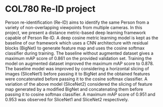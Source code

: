 # COL780 Re-ID project
Person re-identification (Re-ID) aims to identify the same Person from a variety of non-overlapping viewpoints from multiple cameras. In this project, we present a distance metric-based deep learning framework capable of Person Re-ID. A deep cosine metric learning model is kept as the baseline of our framework which uses a CNN architecture with residual blocks (BigNet) to generate feature map and uses the cosine softmax classifier during training. The baseline without augmented dataset gives a maximum mAP score of 0.861 on the provided validation set. Training the model on augmented dataset improved the maximum mAP score to 0.878. The baseline model was improved by considering a horizontal slicing of images (SliceNet1) before passing it to BigNet and the obtained features were concatenated before passing it to the cosine softmax classifier. A variation of the above model (SliceNet2) considered the slicing of feature map generated by a modified BigNet and concatenating them before passing it to cosine softmax classifier. A maximum mAP score of 0.951 and 0.953 was observed for SliceNet1 and SliceNet2 respectively.
